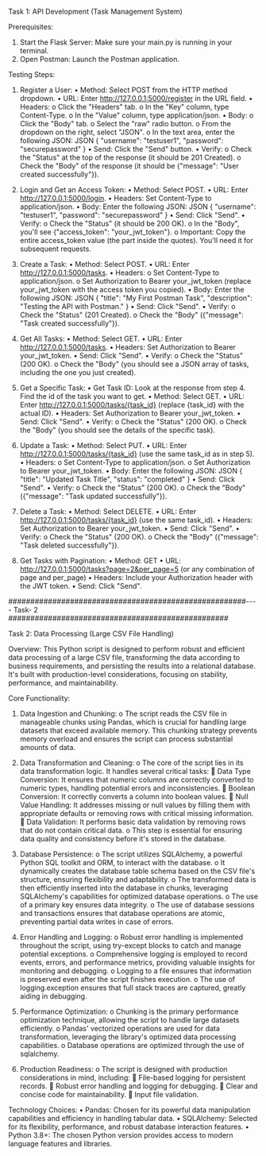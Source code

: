 
Task 1: API Development (Task Management System)

Prerequisites:
1.	Start the Flask Server: Make sure your main.py is running in your terminal.
2.	Open Postman: Launch the Postman application.


Testing Steps:

1. Register a User:
•	Method: Select POST from the HTTP method dropdown.
•	URL: Enter http://127.0.0.1:5000/register in the URL field.
•	Headers:
o	Click the "Headers" tab.
o	In the "Key" column, type Content-Type.
o	In the "Value" column, type application/json.
•	Body:
o	Click the "Body" tab.
o	Select the "raw" radio button.
o	From the dropdown on the right, select "JSON".
o	In the text area, enter the following JSON:
JSON
{
    "username": "testuser1",
    "password": "securepassword"
}
•	Send: Click the "Send" button.
•	Verify:
o	Check the "Status" at the top of the response (it should be 201 Created).
o	Check the "Body" of the response (it should be {"message": "User created successfully"}).

2. Login and Get an Access Token:
•	Method: Select POST.
•	URL: Enter http://127.0.0.1:5000/login.
•	Headers: Set Content-Type to application/json.
•	Body: Enter the following JSON:
JSON
{
    "username": "testuser1",
    "password": "securepassword"
}
•	Send: Click "Send".
•	Verify:
o	Check the "Status" (it should be 200 OK).
o	In the "Body", you'll see {"access_token": "your_jwt_token"}.
o	Important: Copy the entire access_token value (the part inside the quotes). You'll need it for subsequent requests.


3. Create a Task:
•	Method: Select POST.
•	URL: Enter http://127.0.0.1:5000/tasks.
•	Headers:
o	Set Content-Type to application/json.
o	Set Authorization to Bearer your_jwt_token (replace your_jwt_token with the access token you copied).
•	Body: Enter the following JSON:
JSON
{
    "title": "My First Postman Task",
    "description": "Testing the API with Postman."
}
•	Send: Click "Send".
•	Verify:
o	Check the "Status" (201 Created).
o	Check the "Body" ({"message": "Task created successfully"}).


4. Get All Tasks:
•	Method: Select GET.
•	URL: Enter http://127.0.0.1:5000/tasks.
•	Headers: Set Authorization to Bearer your_jwt_token.
•	Send: Click "Send".
•	Verify: 
o	Check the "Status" (200 OK).
o	Check the "Body" (you should see a JSON array of tasks, including the one you just created).

5. Get a Specific Task:
•	Get Task ID: Look at the response from step 4. Find the id of the task you want to get.
•	Method: Select GET.
•	URL: Enter http://127.0.0.1:5000/tasks/{task_id} (replace {task_id} with the actual ID).
•	Headers: Set Authorization to Bearer your_jwt_token.
•	Send: Click "Send".
•	Verify: 
o	Check the "Status" (200 OK).
o	Check the "Body" (you should see the details of the specific task).


6. Update a Task:
•	Method: Select PUT.
•	URL: Enter http://127.0.0.1:5000/tasks/{task_id} (use the same task_id as in step 5).
•	Headers:
o	Set Content-Type to application/json.
o	Set Authorization to Bearer your_jwt_token.
•	Body: Enter the following JSON:
JSON
{
    "title": "Updated Task Title",
    "status": "completed"
}
•	Send: Click "Send".
•	Verify:
o	Check the "Status" (200 OK).
o	Check the "Body" ({"message": "Task updated successfully"}).


7. Delete a Task:
•	 Method: Select DELETE.
•	 URL: Enter http://127.0.0.1:5000/tasks/{task_id} (use the same task_id).
•	Headers: Set Authorization to Bearer your_jwt_token.
•	 Send: Click "Send".
•	 Verify: 
o	Check the "Status" (200 OK).
o	Check the "Body" ({"message": "Task deleted successfully"}).


8. Get Tasks with Pagination: 
•	Method: GET
•	URL: http://127.0.0.1:5000/tasks?page=2&per_page=5 (or any combination of page and per_page)
•	Headers: Include your Authorization header with the JWT token.
•	Send: Click "Send".


######################################################---- Task- 2 ##################################################

Task 2: Data Processing (Large CSV File Handling)


Overview:
This Python script is designed to perform robust and efficient data processing of a large CSV file, transforming the data according to business requirements, and persisting the results into a relational database. It's built with production-level considerations, focusing on stability, performance, and maintainability.

Core Functionality:

1.	Data Ingestion and Chunking:
o	The script reads the CSV file in manageable chunks using Pandas, which is crucial for handling large datasets that exceed available memory. This chunking strategy prevents memory overload and ensures the script can process substantial amounts of data.

2.	Data Transformation and Cleaning:
o	The core of the script lies in its data transformation logic. It handles several critical tasks: 
	Data Type Conversion: It ensures that numeric columns are correctly converted to numeric types, handling potential errors and inconsistencies.
	Boolean Conversion: It correctly converts a column into boolean values.
	Null Value Handling: It addresses missing or null values by filling them with appropriate defaults or removing rows with critical missing information.
	Data Validation: It performs basic data validation by removing rows that do not contain critical data.
o	This step is essential for ensuring data quality and consistency before it's stored in the database.

3.	Database Persistence:
o	The script utilizes SQLAlchemy, a powerful Python SQL toolkit and ORM, to interact with the database.
o	It dynamically creates the database table schema based on the CSV file's structure, ensuring flexibility and adaptability.
o	The transformed data is then efficiently inserted into the database in chunks, leveraging SQLAlchemy's capabilities for optimized database operations.
o	The use of a primary key ensures data integrity.
o	The use of database sessions and transactions ensures that database operations are atomic, preventing partial data writes in case of errors.

4.	Error Handling and Logging:
o	Robust error handling is implemented throughout the script, using try-except blocks to catch and manage potential exceptions.
o	Comprehensive logging is employed to record events, errors, and performance metrics, providing valuable insights for monitoring and debugging.
o	Logging to a file ensures that information is preserved even after the script finishes execution.
o	The use of logging.exception ensures that full stack traces are captured, greatly aiding in debugging.


5.	Performance Optimization:
o	Chunking is the primary performance optimization technique, allowing the script to handle large datasets efficiently.
o	Pandas' vectorized operations are used for data transformation, leveraging the library's optimized data processing capabilities.
o	Database operations are optimized through the use of sqlalchemy.


6.	Production Readiness:
o	The script is designed with production considerations in mind, including: 
	File-based logging for persistent records.
	Robust error handling and logging for debugging.
	Clear and concise code for maintainability.
	Input file validation.

Technology Choices:
•	Pandas: Chosen for its powerful data manipulation capabilities and efficiency in handling tabular data.
•	SQLAlchemy: Selected for its flexibility, performance, and robust database interaction features.
•	Python 3.8+: The chosen Python version provides access to modern language features and libraries.


